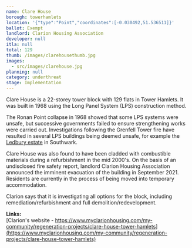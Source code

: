 ```yaml
---
name: Clare House
borough: towerhamlets
location: '{"type":"Point","coordinates":[-0.030492,51.536511]}'
ballot: Exempt
landlord: Clarion Housing Association
developer: null
itla: null
total: 129
thumb: /images/clarehousethumb.jpg
images:
  - src/images/clarehouse.jpg
planning: null
category: underthreat
stage: Implementation
---
```

Clare House is a 22-storey tower block with 129 flats in Tower Hamlets. It was built in 1968 using the Long Panel System (LPS) construction method.

The Ronan Point collapse in 1968 showed that some LPS systems were unsafe, but successive governments failed to ensure strengthening works were carried out. Investigations following the Grenfell Tower fire have resulted in several LPS buildings being deemed unsafe, for example the [Ledbury estate](https://www.estatewatch.london/estates/southwark/ledbury/) in Southwark.

Clare House was also found to have been cladded with combustible materials during a refurbishment in the mid 2000's. On the basis of an undisclosed fire safety report, landlord Clarion Housing Association announced the imminent evacuation of the building in September 2021. Residents are currently in the process of being moved into temporary accommodation.  

Clarion says that it is investigating all options for the block, including remediation/refurbishment and full demolition/redevelopment.

__Links:__  
[Clarion's website - https://www.myclarionhousing.com/my-community/regeneration-projects/clare-house-tower-hamlets](https://www.myclarionhousing.com/my-community/regeneration-projects/clare-house-tower-hamlets)
